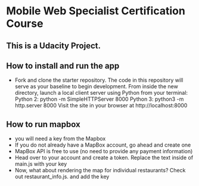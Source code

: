 # Mobile Web Specialist Certification Course
This is a Udacity Project. 
---
## How to install and run the app
<ul>
  <li>
    Fork and clone the starter repository. The code in this repository will serve as your baseline to begin development.
    From inside the new directory, launch a local client server using Python from your terminal: 
    Python 2: python -m SimpleHTTPServer 8000 
    Python 3: python3 -m http.server 8000
    Visit the site in your browser at http://localhost:8000
  </li>
</ul>

## How to run mapbox

<ul>
  <li> you will need a key from the Mapbox </li>
  <li>If you do not already have a MapBox account, go ahead and create one</li>
  <li>MapBox API is free to use (no need to provide any payment information)</li>
  <li>Head over to your account and create a token. Replace the text <your MAPBOX API KEY HERE> inside of main.js with your key</li>
  <li>Now, what about rendering the map for individual restaurants? Check out restaurant_info.js. and add the key</li>
</ul>



